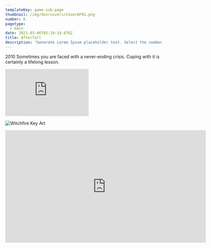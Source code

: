 ```yaml
---
templateKey: game-sub-page
thumbnail: /img/dev/covers/CoverAF01.png
number: 6
pagetype:
  - main
date: 2021-03-06T05:10:14.676Z
title: Afterfall
description: "Generate Lorem Ipsum placeholder text. Select the number of characters, words, sentences or paragraphs, and hit generate!"
---
```



2010 Sometimes you are faced with a never-ending crisis. Coping with it is certainly a lifelong lesson. 


<iframe width="266" height="151" src="https://www.youtube.com/embed/xUL5yPTW9Gk" title="Afterfall  Insanity  E3 2010   Teaser Trailer" frameborder="0" allow="accelerometer; autoplay; clipboard-write; encrypted-media; gyroscope; picture-in-picture; web-share" allowfullscreen></iframe>



![Witchfire Key Art](/img/dev/itm1.png)



<iframe title="vimeo-player" src="https://player.vimeo.com/video/35271180?h=8d1d7dcc52" width="640" height="360" frameborder="0"    allowfullscreen></iframe>